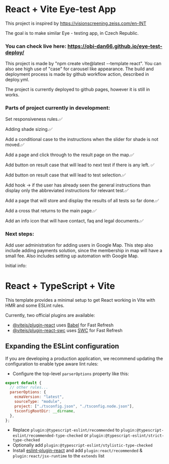 # React + Vite Eye-test App

This project is inspired by https://visionscreening.zeiss.com/en-INT

The goal is to make similar Eye - testing app, in Czech Republic.

### You can check live here: https://obi-dan66.github.io/eye-test-deploy/

This project is made by "npm create vite@latest --template react".
You can also see high use of "case" for carousel like appearance.
The build and deployment process is made by github workflow action,
described in deploy.yml.

The project is currently deployed to github pages, however it is still in works.

### Parts of project currently in development:

Set responsiveness rules.✅

Adding shade sizing.✅

Add a conditional case to the instructions when the slider for shade is not moved.✅

Add a page and click through to the result page on the map.✅

Add button on result case that will lead to next test if there is any left. ✅

Add button on result case that will lead to test selection.✅

Add hook -> if the user has already seen the general instructions than display only the abbreviated instructions for relevant test.✅

Add a page that will store and display the results of all tests so far done.✅

Add a cross that returns to the main page.✅

Add an info icon that will have contact, faq and legal documents.✅

### Next steps:

Add user administration for adding users in Google Map. This step also include adding payments solution,
since the membership in map will have a small fee. Also includes setting up automation with Google Map.

Initial info:

# React + TypeScript + Vite

This template provides a minimal setup to get React working in Vite with HMR and some ESLint rules.

Currently, two official plugins are available:

- [@vitejs/plugin-react](https://github.com/vitejs/vite-plugin-react/blob/main/packages/plugin-react/README.md) uses [Babel](https://babeljs.io/) for Fast Refresh
- [@vitejs/plugin-react-swc](https://github.com/vitejs/vite-plugin-react-swc) uses [SWC](https://swc.rs/) for Fast Refresh

## Expanding the ESLint configuration

If you are developing a production application, we recommend updating the configuration to enable type aware lint rules:

- Configure the top-level `parserOptions` property like this:

```js
export default {
  // other rules...
  parserOptions: {
    ecmaVersion: "latest",
    sourceType: "module",
    project: ["./tsconfig.json", "./tsconfig.node.json"],
    tsconfigRootDir: __dirname,
  },
};
```

- Replace `plugin:@typescript-eslint/recommended` to `plugin:@typescript-eslint/recommended-type-checked` or `plugin:@typescript-eslint/strict-type-checked`
- Optionally add `plugin:@typescript-eslint/stylistic-type-checked`
- Install [eslint-plugin-react](https://github.com/jsx-eslint/eslint-plugin-react) and add `plugin:react/recommended` & `plugin:react/jsx-runtime` to the `extends` list
